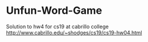 # Unfun-Word-Game

Solution to hw4 for cs19 at cabrillo college
http://www.cabrillo.edu/~shodges/cs19/cs19-hw04.html
